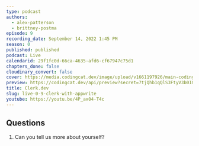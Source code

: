 ```yaml
---
type: podcast
authors:
  - alex-patterson
  - brittney-postma
episode: 9
recording_date: September 14, 2022 1:45 PM
season: 0
published: published
podcast: Live
calendarid: 29f1fc0d-66ca-4635-afd6-cf67947c75d1
chapters_done: false
cloudinary_convert: false
cover: https://media.codingcat.dev/image/upload/v1661197926/main-codingcatdev-photo/Clerk.dev.jpg
preview: https://codingcat.dev/api/preview?secret=7tjQhb1qQlS3FtyV3b0I&selectionType=podcast&selectionSlug=Clerk.dev&_id=1b38d889796e4f79adffa5b718960d30
title: Clerk.dev
slug: live-0-9-clerk-with-appwrite
youtube: https://youtu.be/4P_ax04-T4c
---
```


## Questions

1. Can you tell us more about yourself?
